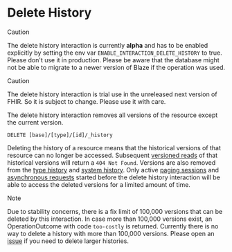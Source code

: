 # Delete History <Badge type="info" text="Feature: INTERACTION_DELETE_HISTORY"/> <Badge type="warning" text="v0.30.1"/>

> [!CAUTION]
> The delete history interaction is currently **alpha** and has to be enabled explicitly by setting the env var `ENABLE_INTERACTION_DELETE_HISTORY` to true. Please don't use it in production. Please be aware that the database might not be able to migrate to a newer version of Blaze if the operation was used.

> [!CAUTION]
> The delete history interaction is trial use in the unreleased next version of FHIR. So it is subject to change. Please use it with care.

The delete history interaction removes all versions of the resource except the current version.

```
DELETE [base]/[type]/[id]/_history
```

Deleting the history of a resource means that the historical versions of that resource can no longer be accessed. Subsequent [versioned reads](read.md#versioned-read) of that historical versions will return a `404 Not Found`. Versions are also removed from the [type history](history-type.md) and [system history](history-system.md). Only active [paging sessions](../../api.md#paging-sessions) and [asynchronous requests](../../api.md#asynchronous-requests) started before the delete history interaction will be able to access the deleted versions for a limited amount of time.

> [!NOTE]
> Due to stability concerns, there is a fix limit of 100,000 versions that can be deleted by this interaction. In case more than 100,000 versions exist, an OperationOutcome with code `too-costly` is returned. Currently there is no way to delete a history with more than 100,000 versions. Please open an [issue][1] if you need to delete larger histories.

[1]: <https://github.com/samply/blaze/issues>
